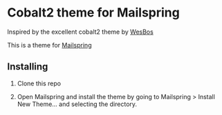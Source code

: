 # Cobalt2 theme for Mailspring

Inspired by the excellent cobalt2 theme by [WesBos](https://github.com/wesbos)

This is a theme for [Mailspring](https://getmailspring.com/)

## Installing

1. Clone this repo

1. Open Mailspring and install the theme by going to Mailspring > Install New Theme... and selecting the directory.
